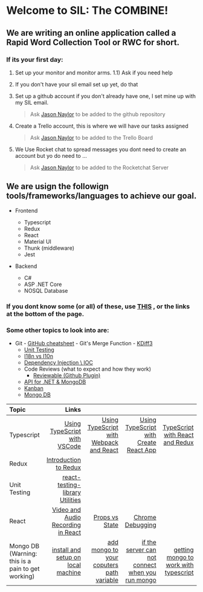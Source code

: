 # Welcome to SIL: The COMBINE!

## We are writing an online application called a Rapid Word Collection Tool or RWC for short.

### If its your first day:

1.  Set up your monitor and monitor arms.
    1.1) Ask if you need help
2.  If you don't have your sil email set up yet, do that

3.  Set up a github account if you don't already have one, I set mine up with my SIL email.

    > Ask [Jason Naylor](mailto:Jason_Naylor@sil.org) to be added to the github repository

4.  Create a Trello account, this is where we will have our tasks assigned

    > Ask [Jason Naylor](mailto:Jason_Naylor@sil.org) to be added to the Trello Board

5.  We Use Rocket chat to spread messages you dont need to create an account but yo do need to ...
    > Ask [Jason Naylor](mailto:Jason_Naylor@sil.org) to be added to the Rocketchat Server

## We are usign the followign tools/frameworks/languages to achieve our goal.

- Frontend

  - Typescript
  - Redux
  - React
  - Material UI
  - Thunk (middleware)
  - Jest

- Backend
  - C#
  - ASP .NET Core
  - NOSQL Database

### If you dont know some (or all) of these, use [THIS](https://books.goalkicker.com/) , or the links at the bottom of the page.

### Some other topics to look into are:

- Git - [GitHub cheatsheet](https://education.github.com/https://education.github.com/git-cheat-sheet-education.pdf) - Git's Merge Function - [KDiff3](http://kdiff3.sourceforge.net/)
  - [Unit Testing](https://docs.microsoft.com/en-us/aspnet/web-api/overview/testing-and-debugging/unit-testing-with-aspnet-web-api)
  - [I18n vs I10n](https://stackoverflow.com/questions/754520/what-is-the-actual-differences-between-i18n-l10n-g11n-and-specifically-what-does)
  - [Dependency Injection \ IOC](https://docs.microsoft.com/en-us/aspnet/core/fundamentals/dependency-injection?view=aspnetcore-2.2)
  - Code Reviews (what to expect and how they work)
    - [Reviewable (Github Plugin)](https://reviewable.io/)
  - [API for .NET & MongoDB](https://docs.microsoft.com/en-us/aspnet/core/tutorials/first-mongo-app?view=aspnetcore-2.2&tabs=visual-studio)
  - [Kanban](https://www.atlassian.com/agile/kanban)
  - [Mongo DB](https://www.mongodb.com/)

| Topic                                             |                                                                                                                                                   Links |                                                                                                                                                                                  |                                                                                                                                                             |                                                                                                                     |
| :------------------------------------------------ | ------------------------------------------------------------------------------------------------------------------------------------------------------: | -------------------------------------------------------------------------------------------------------------------------------------------------------------------------------: | ----------------------------------------------------------------------------------------------------------------------------------------------------------: | ------------------------------------------------------------------------------------------------------------------: |
| Typescript                                        |                                                       [Using TypeScript with VSCode](https://code.visualstudio.com/docs/typescript/typescript-tutorial) |                                                                     [Using TypeScript with Webpack and React](https://www.typescriptlang.org/docs/handbook/react-&-webpack.html) |                                                [Using TypeScript with Create React App](https://facebook.github.io/create-react-app/docs/adding-typescript) |                       [TypeScript with React and Redux](https://github.com/piotrwitek/react-redux-typescript-guide) |
| Redux                                             |                                                                                     [Introduction to Redux](https://redux.js.org/basics/basic-tutorial) |
| Unit Testing                                      |                                                                             [react-testing-library Utilities](https://reactjs.org/docs/test-utils.html) |
| React                                             |                                                                      [Video and Audio Recording in React](https://www.npmjs.com/package/videojs-record) |                                                           [Props vs State](https://stackoverflow.com/questions/27991366/what-is-the-difference-between-state-and-props-in-react) |        [Chrome Debugging](https://medium.com/@auchenberg/live-edit-and-debug-your-react-apps-directly-from-vs-code-without-leaving-the-editor-2da489ed905f) |
| Mongo DB (Warning: this is a pain to get working) | [install and setup on local machine](https://docs.bmc.com/docs/digitalworkplaceadvanced/34/installing-and-setting-up-mongodb-on-windows-740861688.html) | [add mongo to your coputers path variable](https://stackoverflow.com/questions/42159481/mongodb-node-js-module-mongo-is-not-recognised-as-an-internal-or-external-comm/48840077) | [if the server can not connect when you run mongo](https://stackoverflow.com/questions/23726684/mongodb-on-a-windows-7-machine-no-connection-could-be-made) | [getting mongo to work with typescript](https://tutorialedge.net/typescript/typescript-mongodb-beginners-tutorial/) | [understnading the structure of mongo](https://www.tutorialspoint.com/mongodb/mongodb_create_collection.htm) |
